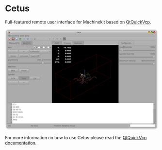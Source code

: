 Cetus
=====

Full-featured remote user interface for Machinekit based on [QtQuickVcp](https://github.com/qtquickvcp/QtQuickVcp).

![Alt text](/doc/Cetus.png "Cetus")

For more information on how to use Cetus please read the [QtQuickVcp documentation](https://github.com/qtquickvcp/QtQuickVcp).
